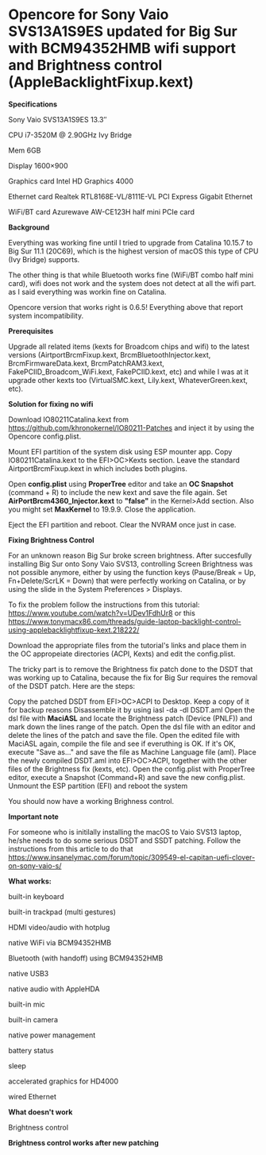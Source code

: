 # Opencore for Sony Vaio SVS13A1S9ES updated for Big Sur with BCM94352HMB wifi support and Brightness control (AppleBacklightFixup.kext)


**Specifications**

Sony Vaio SVS13A1S9ES 13.3″

CPU i7-3520M @ 2.90GHz Ivy Bridge

Mem 6GB

Display 1600×900

Graphics card Intel HD Graphics 4000

Ethernet card Realtek RTL8168E-VL/8111E-VL PCI Express Gigabit Ethernet

WiFi/BT card Azurewave AW-CE123H half mini PCIe card


**Background**

Everything was working fine until I tried to upgrade from Catalina 10.15.7 to Big Sur 11.1 (20C69), which is the highest version of macOS this type of CPU (Ivy Bridge) supports.


The other thing is that while Bluetooth works fine (WiFi/BT combo half mini card), wifi does not work and the system does not detect at all the wifi part. as I said everything was workin fine on Catalina.


Opencore version that works right is 0.6.5! Everything above that report system incompatibility.

**Prerequisites**

Upgrade all related items (kexts for Broadcom chips and wifi) to the latest versions (AirtportBrcmFixup.kext, BrcmBluetoothInjector.kext, BrcmFirmwareData.kext, BrcmPatchRAM3.kext, FakePCIID_Broadcom_WiFi.kext, FakePCIID.kext, etc) and while I was at it upgrade other kexts too (VirtualSMC.kext, Lily.kext, WhateverGreen.kext, etc). 


**Solution for fixing no wifi**

Download IO80211Catalina.kext from https://github.com/khronokernel/IO80211-Patches and inject it by using the Opencore config.plist.

Mount EFI partition of the system disk using ESP mounter app. Copy IO80211Catalina.kext to the EFI>OC>Kexts section. Leave the standard AirtportBrcmFixup.kext in which includes both plugins.

Open **config.plist** using **ProperTree** editor and take an **OC Snapshot** (command + R) to include the new kext and save the file again. Set **AirPortBrcm4360_Injector.kext** to **"false"** in the Kernel>Add section. Also you might set **MaxKernel** to 19.9.9. Close the application.

Eject the EFI partition and reboot. Clear the NVRAM once just in case.

**Fixing Brightness Control**

For an unknown reason Big Sur broke screen brightness. 
After succesfully installing Big Sur onto Sony Vaio SVS13, controlling Screen Brightness was not possible anymore, either by using the function keys (Pause/Break = Up, Fn+Delete/ScrLK = Down) that were perfectly working on Catalina, or by using the slide in the System Preferences > Displays.

To fix the problem follow the instructions from this tutorial: https://www.youtube.com/watch?v=UDev1FdhUr8
or this https://www.tonymacx86.com/threads/guide-laptop-backlight-control-using-applebacklightfixup-kext.218222/

Download the appropriate files from the tutorial's links and place them in the OC appropeiate directories (ACPI, Kexts) and edit the config.plist.

The tricky part is to remove the Brightness fix patch done to the DSDT that was working up to Catalina, because the fix for Big Sur requires the removal of the DSDT patch.
Here are the steps:

Copy the patched DSDT from EFI>OC>ACPI to Desktop.
Keep a copy of it for backup reasons
Disassemble it by using iasl -da -dl DSDT.aml
Open the dsl file with **MaciASL** and locate the Brightness patch (Device (PNLF)) and mark down the lines range of the patch.
Open the dsl file with an editor and delete the lines of the patch and save the file.
Open the edited file with MaciASL again, compile the file and see if everuthing is OK.
If it's OK, execute "Save as..." and save the file as Machine Language file (aml).
Place the newly compiled DSDT.aml into EFI>OC>ACPI, together with the other files of the Brightness fix (kexts, etc).
Open the config.plist with ProperTree editor, execute a Snapshot (Command+R) and save the new config.plist.
Unmount the ESP partition (EFI) and reboot the system

You should now have a working Brighness control.

**Important note**

For someone who is initilally installing the macOS to Vaio SVS13 laptop, he/she needs to do some serious DSDT and SSDT patching. Follow the instructions from this article to do that https://www.insanelymac.com/forum/topic/309549-el-capitan-uefi-clover-on-sony-vaio-s/

**What works:**

built-in keyboard

built-in trackpad (multi gestures)

HDMI video/audio with hotplug

native WiFi via BCM94352HMB

Bluetooth (with handoff) using BCM94352HMB

native USB3

native audio with AppleHDA

built-in mic

built-in camera

native power management

battery status

sleep

accelerated graphics for HD4000

wired Ethernet

**What doesn't work**

Brightness control

**Brightness control works after new patching**



